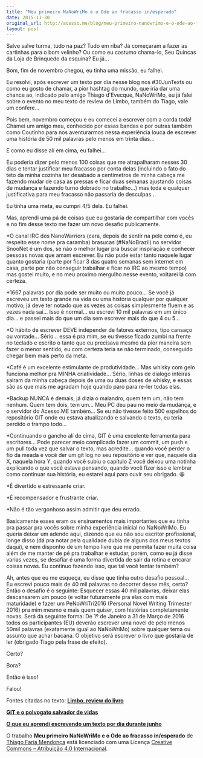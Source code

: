 ```yaml
---
title: "Meu primeiro NaNoWriMo e o Ode ao fracasso in/esperado"
date: 2015-11-30
original_url: http://acesso.me/blog/meu-primeiro-nanowrimo-e-o-ode-ao-fracasso-inesperado/
layout: post
---
```


Salve salve turma, tudo na paz? Tudo em riba? Já começaram a fazer as cartinhas para o bom velinho? Ou como eu costumo chama-lo, Seu Quincas da Loja de Brinquedo da esquina? Eu já...

Bom, fim de novembro chegou, eu tinha uma missão, eu falhei.

Eu resolvi, após escrever um texto por dia nesse blog nos #30JunTexts ou como eu gosto de chamar, a pior hashtag do mundo, que iria dar uma chance ao, indicado pelo amigo Thiago d'Evecque, NaNoWriMo, eu já falei sobre o evento no meu texto de review de Limbo, também do Tiago, vale um confere...

Pois bem, novembro começou e eu comecei a escrever com a corda toda! Chamei um amigo meu, conhecido por essas bandas e por outras também como Coutinho para nos aventurarmos nessa experiência louca de escrever uma história de 50 mil palavras pelo menos em trinta dias...

E como eu disse alí em cima, eu falhei...

Eu poderia dizer pelo menos 100 coisas que me atrapalharam nesses 30 dias e tentar justificar meu fracasso por conta delas (incluindo o fato do teto da minha cozinha ter desabado a centímetros de minha cabeça me fazendo mudar de casa às pressas e ficar duas semanas ajustando coisas de mudança e fazendo turno dobrado no trabalho...) mas toda e qualquer justificativa para meu fracasso não passaria de desculpas...

Eu tinha uma meta, eu cumpri 4/5 dela. Eu falhei.

Mas, aprendi uma pá de coisas que eu gostaria de compartilhar com vocês e no fim desse texto me fazer um novo desafio publicamente.

\*O canal IRC dos NanoWarriors (cara, depois de sentir na pele como é, eu respeito esse nome pra caramba) brasucas (#NaNoBrazil) no servidor SnooNet é um dos, se não o melhor lugar pra buscar inspiração e conhecer pessoas novas que amam escrever. Eu não pude estar tanto naquele lugar quanto gostaria (parte por ficar 3 das quatro semanas sem internet em casa, parte por não conseguir trabalhar e ficar no IRC ao mesmo tempo) mas gostei muito, e no meu proximo mergulho nesse evento, voltarei lá com certeza.

\*1667 palavras por dia pode ser muito ou muito pouco... Se você já escreveu um texto grande na vida ou uma história qualquer por qualquer motivo, já deve ter notado que as vezes as coisas simplesmente fluem e as vezes nada sai... Isso é normal... eu escrevi 10 mil palavras em um único dia... e passei mais do que um dia sem escrever mais do que 4 ou 5...

\*O hábito de escrever DEVE independer de fatores externos, tipo cansaço ou vontade... Sério... essa é pra mim, se eu tivesse ficado zumbi na frente no teclado e escrito o tanto que eu precisava mesmo da pior maneira sem fazer o menor sentido, eu com certeza teria se não terminado, conseguido chegar bem mais perto da meta.

\*Café é um excelente estimulante de produtividade... Mas whisky com gelo funciona melhor pra MINHA criatividade... Sério, linhas de dialogo inteiras sairam da minha cabeça depois de uma ou duas doses de whisky, e essas são as que mais me agradam hoje quando paro para re-ler todas elas.

\*Backup NUNCA é demais, já dizia o malandro, quem tem um, não tem nenhum. Quem tem dois, tem um... Meu PC deu pau no meio da mudança, e o servidor do Acesso.ME também... Se eu não tivesse feito 500 espelhos do repositório GIT onde eu estava atualizando e salvando o texto, eu teria perdido o trampo todo...

\*Continuando o gancho alí de cima, GIT é uma excelente ferramenta para escritores... Pode parecer meio complicado fazer um commit, um push e um pull toda vez que salvar o texto, mas acredite... quando você perder o fio da meada e você der um git log no seu repositório e ver que, naquele dia X, naquela hora Y, quando você subiu o capítulo Z você deixou uma notinha explicando o que você estava pensando, quando você fizer isso e lembrar como continuar sua história, eu estarei aqui para ouvir seu obrigado. 😀

\*É divertido e estressante criar.

\*É recompensador e frustrante criar.

\*Não é tão vergonhoso assim admitir que deu errado.

Basicamente esses eram os ensinamentos mais importantes que eu tinha pra passar pra vocês sobre minha experiência inicial no NaNoWriMo.
Eu queria deixar um adendo aqui, dizendo que eu não sou escritor profissional, longe disso (dá pra notar pela qualidade dubia de alguns dos meus textos daqui), e nem disponho de um tempo livre que me permita fazer muita coisa além de me manter de pé pra trabalhar e estudar, porém, como eu já disse varias vezes, se desafiar é uma forma divertida de sair da rotina e encarar coisas novas. Eu continuo fazendo isso, que tal você tentar também?

Ah, antes que eu me esqueça, eu disse que tinha outro desafio pessoal... Eu escrevi pouco mais de 40 mil palavras no decorrer desse mês, certo? Então o desafio é o seguinte: Esquecer essas 40 mil palavras, deixar elas descansarem um pouco (e voltar futuramente pra elas com mais maturidade) e fazer um PeNoWriTri2016 (Personal Novel Writing Trimester 2016) pra mim mesmo e mais quem quiser, com histórias completamente novas. Será da seguinte forma: De 1º de Janeiro a 31 de Março de 2016 todos os participantes (EU) deverão escrever uma novel de pelo menos 50mil palavras (exatamente igual ao NaNoWriMo) sobre qualquer tema ou assunto que achar bacana. O objetivo será escrever o livro que gostaria de ler (obrigado Tiago pela frase de efeito).

Certo?

Bora?

Então é isso!

Falou!

Fontes citadas no texto: **[Limbo, review do livro](https://web.archive.org/web/20170112192929/https://acesso.me/blog/limbo-review-do-livro/)**

**[GIT e o polvogato salvador de vidas](https://web.archive.org/web/20170112192929/https://acesso.me/blog/git-e-o-polvogato-salvador-de-vidas/)**

**[O que eu aprendi escrevendo um texto por dia durante junho](https://web.archive.org/web/20170112192929/https://acesso.me/blog/o-que-eu-aprendi-escrevendo-um-texto-por-dia-durante-junho/)**

O trabalho **Meu primeiro NaNoWriMo e o Ode ao fracasso in/esperado** de [Thiago Faria Mendonça](https://web.archive.org/web/20170112192929/http://acesso.me/acesso/o-mundo-hacker/) está licenciado com uma Licença [Creative Commons – Atribuição 4.0 Internacional](https://web.archive.org/web/20170112192929/https://creativecommons.org/licenses/by/4.0/).